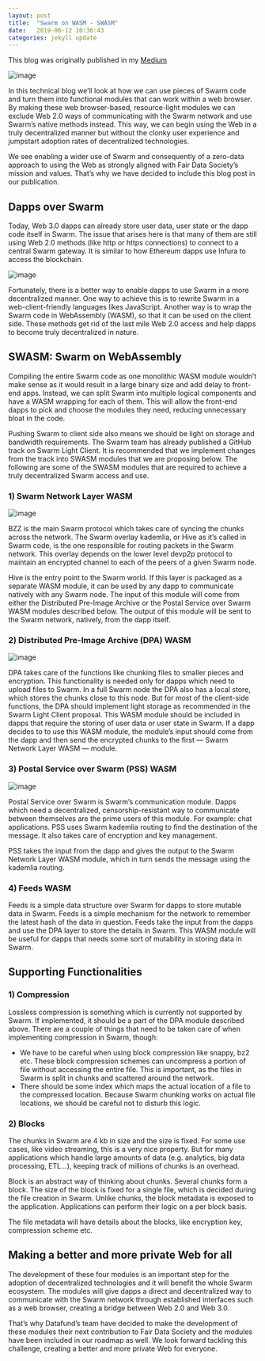 ```yaml
---
layout: post
title:  "Swarm on WASM - SWASM"
date:   2019-06-12 10:36:43
categories: jekyll update
---
```

This blog was originally published in my [Medium](https://medium.com/fair-data-society/swarm-on-wasm-swasm-7ec58fc78ab0)


![image](https://user-images.githubusercontent.com/940575/210150234-b8757853-52e9-4124-bcdc-6e3365bdc293.png)

In this technical blog we’ll look at how we can use pieces of Swarm code and turn them into functional modules that can work within a web browser. By making these web browser-based, resource-light modules we can exclude Web 2.0 ways of communicating with the Swarm network and use Swarm’s native methods instead. This way, we can begin using the Web in a truly decentralized manner but without the clonky user experience and jumpstart adoption rates of decentralized technologies.

We see enabling a wider use of Swarm and consequently of a zero-data approach to using the Web as strongly aligned with Fair Data Society’s mission and values. That’s why we have decided to include this blog post in our publication.

## Dapps over Swarm
Today, Web 3.0 dapps can already store user data, user state or the dapp code itself in Swarm. The issue that arises here is that many of them are still using Web 2.0 methods (like http or https connections) to connect to a central Swarm gateway. It is similar to how Ethereum dapps use Infura to access the blockchain.

![image](https://user-images.githubusercontent.com/940575/210150311-123acda5-758e-430b-98cc-e149c03c534a.png)

Fortunately, there is a better way to enable dapps to use Swarm in a more decentralized manner. One way to achieve this is to rewrite Swarm in a web-client-friendly languages likes JavaScript. Another way is to wrap the Swarm code in WebAssembly (WASM), so that it can be used on the client side. These methods get rid of the last mile Web 2.0 access and help dapps to become truly decentralized in nature.

## SWASM: Swarm on WebAssembly
Compiling the entire Swarm code as one monolithic WASM module wouldn’t make sense as it would result in a large binary size and add delay to front-end apps. Instead, we can split Swarm into multiple logical components and have a WASM wrapping for each of them. This will allow the front-end dapps to pick and choose the modules they need, reducing unnecessary bloat in the code.

Pushing Swarm to client side also means we should be light on storage and bandwidth requirements. The Swarm team has already published a GitHub track on Swarm Light Client. It is recommended that we implement changes from the track into SWASM modules that we are proposing below. The following are some of the SWASM modules that are required to achieve a truly decentralized Swarm access and use.

### 1) Swarm Network Layer WASM
![image](https://user-images.githubusercontent.com/940575/210150364-4fe8a136-a761-46c5-abd5-491ac6fca001.png)

BZZ is the main Swarm protocol which takes care of syncing the chunks across the network. The Swarm overlay kademlia, or Hive as it’s called in Swarm code, is the one responsible for routing packets in the Swarm network. This overlay depends on the lower level devp2p protocol to maintain an encrypted channel to each of the peers of a given Swarm node.

Hive is the entry point to the Swarm world. If this layer is packaged as a separate WASM module, it can be used by any dapp to communicate natively with any Swarm node. The input of this module will come from either the Distributed Pre-Image Archive or the Postal Service over Swarm WASM modules described below. The output of this module will be sent to the Swarm network, natively, from the dapp itself.

### 2) Distributed Pre-Image Archive (DPA) WASM
![image](https://user-images.githubusercontent.com/940575/210150381-ef3b2c57-4733-43c3-810c-81c9f94176f6.png)

DPA takes care of the functions like chunking files to smaller pieces and encryption. This functionality is needed only for dapps which need to upload files to Swarm. In a full Swarm node the DPA also has a local store, which stores the chunks close to this node. But for most of the client-side functions, the DPA should implement light storage as recommended in the Swarm Light Client proposal. This WASM module should be included in dapps that require the storing of user data or user state in Swarm. If a dapp decides to to use this WASM module, the module’s input should come from the dapp and then send the encrypted chunks to the first — Swarm Network Layer WASM — module.

### 3) Postal Service over Swarm (PSS) WASM
![image](https://user-images.githubusercontent.com/940575/210150403-75506f1b-61f8-47b4-883c-c37ca9fc6e32.png)

Postal Service over Swarm is Swarm’s communication module. Dapps which need a decentralized, censorship-resistant way to communicate between themselves are the prime users of this module. For example: chat applications. PSS uses Swarm kademlia routing to find the destination of the message. It also takes care of encryption and key management.

PSS takes the input from the dapp and gives the output to the Swarm Network Layer WASM module, which in turn sends the message using the kademlia routing.

### 4) Feeds WASM
Feeds is a simple data structure over Swarm for dapps to store mutable data in Swarm. Feeds is a simple mechanism for the network to remember the latest hash of the data in question. Feeds take the input from the dapps and use the DPA layer to store the details in Swarm. This WASM module will be useful for dapps that needs some sort of mutability in storing data in Swarm.

## Supporting Functionalities
### 1) Compression
Lossless compression is something which is currently not supported by Swarm. If implemented, it should be a part of the DPA module described above. There are a couple of things that need to be taken care of when implementing compression in Swarm, though:

- We have to be careful when using block compression like snappy, bz2 etc. These block compression schemes can uncompress a portion of file without accessing the entire file. This is important, as the files in Swarm is split in chunks and scattered around the network.
- There should be some index which maps the actual location of a file to the compressed location. Because Swarm chunking works on actual file locations, we should be careful not to disturb this logic.

### 2) Blocks
The chunks in Swarm are 4 kb in size and the size is fixed. For some use cases, like video streaming, this is a very nice property. But for many applications which handle large amounts of data (e.g. analytics, big data processing, ETL…), keeping track of millions of chunks is an overhead.

Block is an abstract way of thinking about chunks. Several chunks form a block. The size of the block is fixed for a single file, which is decided during the file creation in Swarm. Unlike chunks, the block metadata is exposed to the application. Applications can perform their logic on a per block basis.

The file metadata will have details about the blocks, like encryption key, compression scheme etc.

## Making a better and more private Web for all
The development of these four modules is an important step for the adoption of decentralized technologies and it will benefit the whole Swarm ecosystem. The modules will give dapps a direct and decentralized way to communicate with the Swarm network through established interfaces such as a web browser, creating a bridge between Web 2.0 and Web 3.0.

That’s why Datafund’s team have decided to make the development of these modules their next contribution to Fair Data Society and the modules have been included in our roadmap as well. We look forward tackling this challenge, creating a better and more private Web for everyone.


